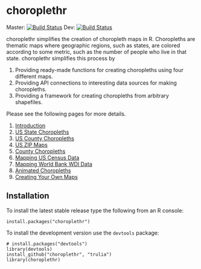 # choroplethr
Master: [![Build Status](https://travis-ci.org/trulia/choroplethr.png?branch=master)](https://travis-ci.org/trulia/choroplethr)
Dev: [![Build Status](https://travis-ci.org/trulia/choroplethr.png?branch=dev)](https://travis-ci.org/trulia/choroplethr)

choroplethr simplifies the creation of choropleth maps in R. Choropleths are thematic maps where geographic regions, such as states, are colored according to some metric, such as the number of people who live in that state.  choroplethr simplifies this process by
    
1. Providing ready-made functions for creating choropleths using four different maps.
2. Providing API connections to interesting data sources for making choropleths.
3. Providing a framework for creating choropleths from arbitrary shapefiles.

Please see the following pages for more details.

1. [Introduction](https://github.com/trulia/choroplethr/wiki/Introduction)
1. [US State Choropleths]()
1. [US County Choropleths]()
1. [US ZIP Maps]()
1. [County Choropleths]()
1. [Mapping US Census Data](https://github.com/trulia/choroplethr/wiki/Mapping-Census-Data)
1. [Mapping World Bank WDI Data]()
1. [Animated Choropleths](https://github.com/trulia/choroplethr/wiki/Animated-Choropleths)
1. [Creating Your Own Maps]()

## Installation

To install the latest stable release type the following from an R console:

```
install.packages("choroplethr")
```

To install the development version use the `devtools` package:

```
# install.packages("devtools")
library(devtools)
install_github("choroplethr", "trulia")
library(choroplethr)
```
